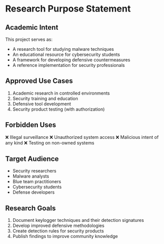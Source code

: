 # Research Purpose Statement

## Academic Intent

This project serves as:

- A research tool for studying malware techniques
- An educational resource for cybersecurity students
- A framework for developing defensive countermeasures
- A reference implementation for security professionals

## Approved Use Cases

1. Academic research in controlled environments
2. Security training and education
3. Defensive tool development
4. Security product testing (with authorization)

## Forbidden Uses

❌ Illegal surveillance
❌ Unauthorized system access
❌ Malicious intent of any kind
❌ Testing on non-owned systems

## Target Audience

- Security researchers
- Malware analysts
- Blue team practitioners
- Cybersecurity students
- Defense developers

## Research Goals

1. Document keylogger techniques and their detection signatures
2. Develop improved defensive methodologies
3. Create detection rules for security products
4. Publish findings to improve community knowledge

